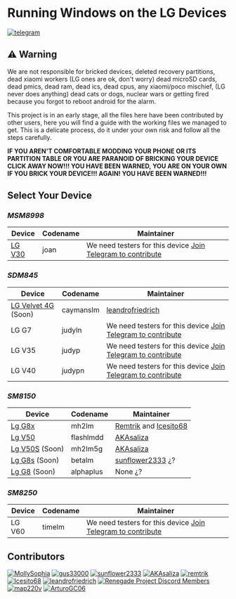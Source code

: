 # Running Windows on the LG Devices
[![telegram](https://img.shields.io/badge/chat-telegram-brightgreen.svg?logo=telegram&style=flat-square)](https://t.me/lgedevices)


## ⚠️ Warning
We are not responsible for bricked devices, deleted recovery partitions, dead xiaomi workers (LG ones are ok, don't worry) dead microSD cards, dead pmics, dead ram, dead ics, dead cpus, any xiaomi/poco mischief, (LG never does anything) dead cats or dogs, nuclear wars or getting fired because you forgot to reboot android for the alarm.

This project is in an early stage, all the files here have been contributed by other users, here you will find a guide with the working files we managed to get. This is a delicate process, do it under your own risk and follow all the steps carefully.

**IF YOU AREN'T COMFORTABLE MODDING YOUR PHONE OR ITS PARTITION TABLE OR YOU ARE PARANOID OF BRICKING YOUR DEVICE CLICK AWAY NOW!!! YOU HAVE BEEN WARNED, YOU ARE ON YOUR OWN IF YOU BRICK YOUR DEVICE!!! AGAIN! YOU HAVE BEEN WARNED!!!**


## Select Your Device

### *MSM8998*

| Device                    | Codename              | Maintainer                                         |
|---------------------------|-----------------------|----------------------------------------------------|
| [LG V30](guides/joan/README.md)             | joan                    | We need testers for this device [Join Telegram to contribute](https://t.me/lgedevices) |

### *SDM845*
| Device                              | Codename  | Maintainer                                                                                   |
|-------------------------------------|-----------|----------------------------------------------------------------------------------------------|
| [LG Velvet 4G](guides/caymanslm/README.md) (Soon) | caymanslm | [leandrofriedrich](https://github.com/leandrofriedrich)                                       |
| LG G7                               | judyln    | We need testers for this device [Join Telegram to contribute](https://t.me/lgedevices)        |
| LG V35                              | judyp     | We need testers for this device [Join Telegram to contribute](https://t.me/lgedevices)        |
| LG V40                              | judypn    | We need testers for this device [Join Telegram to contribute](https://t.me/lgedevices)        |



### *SM8150*


| Device                    | Codename              | Maintainer                                         |
|---------------------------|-----------------------|----------------------------------------------------|
| [Lg G8x](guides/mh2lm/README.md)                 | mh2lm                    | [Remtrik](https://github.com/remtrik) and [Icesito68](https://github.com/Icesito68)  |
| [Lg V50](guides/flashlmdd/README.md)                 | flashlmdd                    | [AKAsaliza](https://github.com/AKAsaliza) |
| [Lg V50S](guides/mh2lm5g/README.md)  (Soon)               | mh2lm5g                    | [AKAsaliza](https://github.com/AKAsaliza) |
| [Lg G8s](guides/mh2lm5g/README.md)  (Soon)               | betalm                    | [sunflower2333](https://github.com/sunflower2333) ¿? |
| [Lg G8](guides/alphaplus/README.md)  (Soon)               | alphaplus                    | None ¿? |




### *SM8250*
| Device                    | Codename              | Maintainer                                         |
|---------------------------|-----------------------|----------------------------------------------------|
| LG V60             | timelm                    | We need testers for this device [Join Telegram to contribute](https://t.me/lgedevices) |

## Contributors
[<img alt="MollySophia" src="https://images.weserv.nl/?url=https://avatars.githubusercontent.com/u/20746884?v=4&w=45&fit=cover&mask=circle&maxage=7d" />](https://github.com/MollySophia)
[<img alt="gus33000" src="https://images.weserv.nl/?url=https://avatars.githubusercontent.com/u/3755345?v=4&w=45&fit=cover&mask=circle&maxage=7d" />](https://github.com/gus33000)
[<img alt="sunflower2333" src="https://images.weserv.nl/?url=https://avatars.githubusercontent.com/u/54024877?v=4&w=45&fit=cover&mask=circle&maxage=7d" />](https://github.com/sunflower2333)
[<img alt="AKAsaliza" src="https://images.weserv.nl/?url=https://avatars.githubusercontent.com/u/33549290?v=4&w=45&fit=cover&mask=circle&maxage=7d" />](https://github.com/AKAsaliza)
[<img alt="remtrik" src="https://images.weserv.nl/?url=https://avatars.githubusercontent.com/u/69907487?v=4&w=45&fit=cover&mask=circle&maxage=7d" />](https://github.com/remtrik)
[<img alt="Icesito68" src="https://images.weserv.nl/?url=https://avatars.githubusercontent.com/u/113939920?v=4&w=45&fit=cover&mask=circle&maxage=7d" />](https://github.com/Icesito68)
[<img alt="leandrofriedrich " src="https://images.weserv.nl/?url=https://avatars.githubusercontent.com/u/58913672?v=4&w=45&fit=cover&mask=circle&maxage=7d" />](https://github.com/leandrofriedrich)
[<img alt="Renegade Project Discord Members" src="https://images.weserv.nl/?url=https://cdn.discordapp.com/icons/736563593058713690/68f67bfddf4390b11effc99917b16338.webp?size=256&w=45&fit=cover&mask=circle&maxage=7d" />](https://discord.gg/XXBWfag)
[<img alt="map220v" src="https://images.weserv.nl/?url=https://avatars.githubusercontent.com/u/14368485?v=4&w=45&fit=cover&mask=circle&maxage=7d" />](https://github.com/map220v)
[<img alt="ArturoGC06" src="https://images.weserv.nl/?url=https://avatars.githubusercontent.com/u/76574534?v=4&w=45&fit=cover&mask=circle&maxage=7d" />](https://github.com/ArturoGC06)








